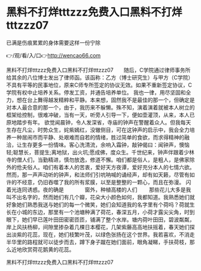 # 黑料不打烊tttzzz免费入口黑料不打烊tttzzz07
已满是伤痕累累的身体需要这样一份宁除

👉/观/看/入/口👉http://wencao66.com

黑料不打烊tttzzz免费入口黑料不打烊tttzzz07　　随后，C学院通过律师事务所给其余的八位博士发出了律师函。该函称：乙方（博士研究生）与甲方（C学院）不具有平等的民事地位，原来C师专所签定的协议无效。如果不重新签定协议，C学院有权中止培养关系。停发工资，并通告培养单位。
我也一律，用尽坚固和全力，想在台上舞得越发精粹和平静。本来想，固然我不是最佳的那一个，但确定是对本人最合意的那一个，由于，我历来不躲懒。殊不知，演着演着就被本人树立的框架给控制，很难冲破，当有一天，听旁人引导一下，便如壶灌顶，从来，本人已原地踏步有年。
欲觉闻晨钟，令人发深省，寺庙的钟声在警醒着众人。但我每天生存在凡尘，时势众生，姹紫嫣红，没辙侧目，可在这钟声的启示中，我会全力培养一种居闹市而平静、处艰难而自若的情绪，胜过简单的食欲，而求得精神的融洽，让生存更多一份情味。客心洗清流，余响入霜钟，敲钟偈曰：闻钟声，懊恼轻;聪慧长，菩提生;离地狱，出火坑;愿成佛，度众生。千世纪来，钟声伴跟着少林寺的僧人们，当勤精进，慎勿放逸，修道不懈。咱们都是俗人，是粗人，是佛家除外的伧夫俗人。咱们有着本人的苦衷，爱好天方夜谭，爱好充分本人的七情六欲。然而，那一声声动听的钟声，和法师们引吭呐喊的诵经声，却有如天籁，尽管有如许的不经意，仍旧吞噬了我的所有浆膜，以至是整整的一颗心，而且在弥漫。
闪着光连同诱惑。夜的确是　　　　窗外，种植高楼的人们
　　那些花儿大多是我叫不出名字的，然而她们有几个瓣，花朵大小颜色如何，我都知道。我熟悉她们就好象她们熟悉我送与她们的每一个微笑，她们会知道我的名字里有个荷吗？荷就生长在小城的东边，那里有一个池塘种满了荷花，春深五月，小荷才露尖尖角，时到眼下，她们早已莲叶田田密密匝匝，铺满了整个水岸。塘内荷叶田田，碧波粼粼，岸上风扶杨柳，间隙里掺杂着几棵日本樱花，几架紫藤高高地扶摇着，春天她们探出淡紫的花蕊，现在，她们枝繁叶茂，以绿色张扬在这个世界。我若喜欢，不消走半华里的路程就可以徒步而去，蹲下身子蹴在她们面前，眼角凝睇，手扶荷枝，那么近地欣赏荷花鹅黄的花蕊。

黑料不打烊tttzzz免费入口黑料不打烊tttzzz07

